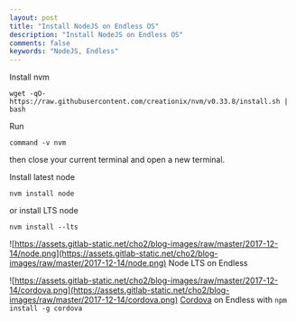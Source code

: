```yaml
---
layout: post
title: "Install NodeJS on Endless OS"
description: "Install NodeJS on Endless OS"
comments: false
keywords: "NodeJS, Endless"
---
```


Install nvm
```
wget -qO- https://raw.githubusercontent.com/creationix/nvm/v0.33.8/install.sh | bash
```

Run
```
command -v nvm
```
then close your current terminal and open a new terminal.

Install latest node
```
nvm install node
```
or install LTS node
```
nvm install --lts
```

![https://assets.gitlab-static.net/cho2/blog-images/raw/master/2017-12-14/node.png](https://assets.gitlab-static.net/cho2/blog-images/raw/master/2017-12-14/node.png)
Node LTS on Endless

![https://assets.gitlab-static.net/cho2/blog-images/raw/master/2017-12-14/cordova.png](https://assets.gitlab-static.net/cho2/blog-images/raw/master/2017-12-14/cordova.png)
[Cordova](https://cordova.apache.org/) on Endless with `npm install -g cordova`